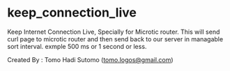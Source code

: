 # keep_connection_live
Keep Internet Connection Live, Specially for Microtic router. This will send curl page to microtic router and then send back to our server in managable sort interval. exmple 500 ms or 1 second or less.

Created By : Tomo Hadi Sutomo (tomo.logos@gmail.com)

